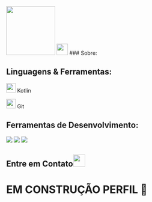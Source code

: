 <img src=https://github.com/kevinkley/kevinkley/assets/126471679/28ffa78f-fa94-4fac-8743-5fa38f0f0164 width="130">

<link rel="stylesheet" href="https://cdnjs.cloudflare.com/ajax/libs/materialize/1.0.0/css/materialize.min.css">
<img src=https://github.com/TheDudeThatCode/TheDudeThatCode/blob/master/Assets/Earth.gif width="30">
### Sobre: 

## Linguagens & Ferramentas: 
<img src="https://upload.wikimedia.org/wikipedia/commons/0/06/Kotlin_Icon.svg" width="25px"> Kotlin

<img src="https://upload.wikimedia.org/wikipedia/commons/3/3f/Git_icon.svg" width="25px"> Git
## Ferramentas de Desenvolvimento: 
<img src="https://img.shields.io/badge/IntelliJ_IDEA-000000.svg?style=for-the-badge&logo=intellij-idea&logoColor=white"> <img src="https://img.shields.io/badge/VSCode-0078D4?style=for-the-badge&logo=visual%20studio%20code&logoColor=white"> <img src="https://img.shields.io/badge/Android_Studio-3DDC84?style=for-the-badge&logo=android-studio&logoColor=white">

## Entre em Contato<img src="https://github.com/TheDudeThatCode/TheDudeThatCode/blob/master/Assets/Handshake.gif" height="32px">

# EM CONSTRUÇÃO PERFIL 🫠


